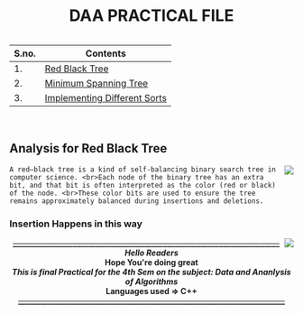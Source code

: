  # **<div align="center">DAA PRACTICAL FILE</div>**

```
```

<table align="center">
<thead>
<tr>
  <th>S.no.</th>
  <th>Contents</th>
</tr>
</thead>
<tbody>
<tr>
  <td>1.</td>
  <td><a href="https://github.com/shivanshkumar999/DAA-Practical-File/blob/main/Insertion%20Sort(1.a).cpp">Red Black Tree</a></td>
</tr>
<tr>
  <td>2.</td>
  <td><a href="https://github.com/shivanshkumar999/DAA-Practical-File/blob/main/Minimum%20Spanning%20Tree%20(9%20que).cpp">Minimum Spanning Tree</td>
</tr>  
<tr>
  <td>3.</td>
  <td><a href="https://github.com/shivanshkumar999/DAA-Practical-File/blob/main/Comparisons%20of%20different%20sorts.cpp">Implementing Different Sorts</td>
</tr>
</tbody>
</table>

<br>

## Analysis for Red Black Tree
<img src="https://www.wisdomjobs.com/tutorials/red-black-tree.png" align="right">

```
A red–black tree is a kind of self-balancing binary search tree in computer science. <br>Each node of the binary tree has an extra bit, and that bit is often interpreted as the color (red or black) of the node. <br>These color bits are used to ensure the tree remains approximately balanced during insertions and deletions.
```

### Insertion Happens in this way
<img src="https://iq.opengenus.org/content/images/2018/07/red-black-tree_-insertion.jpg" align="right">
 


**<div align="center">~~_______________________________________________________________________~~
<br> _Hello Readers_ <br>
 Hope You're doing great <br>
 _This is final Practical for the 4th Sem on the subject: Data and Ananlysis of Algorithms_ <br>
 Languages used => C++ <br>
 ~~_______________________________________________________________________~~
<br></div>**

```
```
